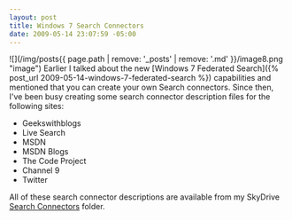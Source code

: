 ```yaml
---
layout: post
title: Windows 7 Search Connectors
date: 2009-05-14 23:07:59 -05:00
---
```


![](/img/posts{{ page.path | remove: '_posts' | remove: '.md' }}/image8.png "image") Earlier I talked about the new [Windows 7 Federated Search]({% post_url 2009-05-14-windows-7-federated-search %}) capabilities and mentioned that you can create your own Search connectors. Since then, I've been busy creating some search connector description files for the following sites:

*   Geekswithblogs 
*   Live Search 
*   MSDN 
*   MSDN Blogs 
*   The Code Project 
*   Channel 9 
*   Twitter   

All of these search connector descriptions are available from my SkyDrive [Search Connectors](http://cid-93d618d639ec9651.skydrive.live.com/self.aspx/Public/Search%20Connectors) folder.
